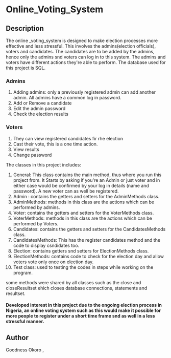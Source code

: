 ﻿# Online_Voting_System
 
## Description
The online _voting_system is designed to make election processes more effective and less stressful. This involves the admins(election officials), voters and candidates. The candidates are to be added by the admins, hence only the admins snd voters can log in to this system.
The admins and voters have different actions they're able to perform. The database used for this project is SQL.
### Admins
1. Adding admins: only a previously registered admin can add another admin. All admins have a common log in password.
2. Add or Remove a candidate
3. Edit the admin password
4. Check the election results
### Voters
1. They can view registered candidates fir rhe election
2. Cast their vote, this is a one time action.
3. View results
4. Change password

The classes in this project includes:
1. General: This class contains the main method, thus where you run this project from. It Starts by asking if you're an Admin or just voter and in either case would be confirmed by your log in details (name and password). A new voter can as well be registered.
2. Admin : contains the getters and setters for the AdminMethods class.
3. AdminMethods: methods in this class are the actions which can be performed by admins.
4. Voter: contains the getters and setters for the VoterMethods class.
5. VoterMethods: methods in this class are the actions which can be performed by Voters.
6. Candidates: contains the getters and setters for the CandidatesMethods class.
7. CandidatesMethods: This has the register candidates method and the code to display csndidates too.
8. Election: contains getters snd setters for ElectionMethods class.
9. ElectionMethods: contains code to check for the election day and allow voters vote only once on election day. 
10. Test class: used to testing the codes in steps while working on the program.

some methods were shared by all classes such as the close and closeResultset ehich closes database connections, statements and resultset.

#### Developed interest in this project due to the ongoing election process in Nigeria, an online voting system such as this would make it possible for more people to register under a short time frame snd as well in a less stressful manner.
## Author
Goodness Okoro
       , 

